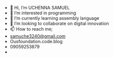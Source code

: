 - 👋 Hi, I’m UCHENNA SAMUEL 
- 👀 I’m interested in programming 
- 🌱 I’m currently learning assembly language 
- 💞️ I’m looking to collaborate on digital innovation 
- 📫 How to reach me;
- samuche3240@gmail.com
- Ousfoundation.code.blog
- 09059253879
- 

<!---
ousfoundation/ousfoundation is a ✨ special ✨ repository because its `README.md` (this file) appears on your GitHub profile.
You can click the Preview link to take a look at your changes.
--->
